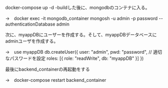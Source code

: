 docker-compose up -d -buildした後に、mongodbのコンテナに入る。

→　docker exec -it mongodb_container mongosh -u admin -p password --authenticationDatabase admin

次に、myappDBにユーザーを作成する。そして、myappDBデータベースにadminユーザを作成する。

→　use myappDB
db.createUser({
  user: "admin",
  pwd: "password",  // 適切なパスワードを設定
  roles: [{ role: "readWrite", db: "myappDB" }]
})

最後にbackend_containerの再起動をする

→　docker-compose restart backend_container
